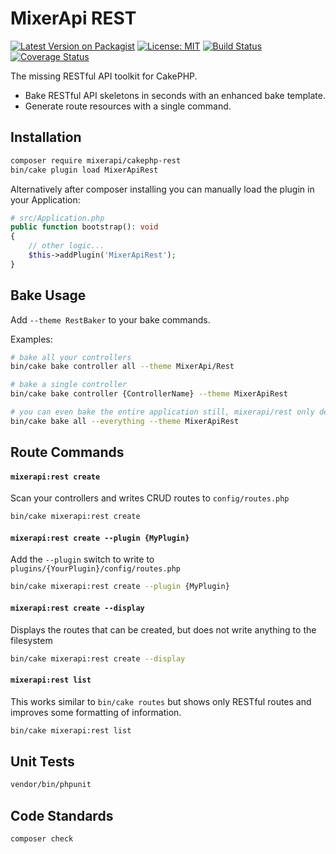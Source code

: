 # MixerApi REST

[![Latest Version on Packagist](https://img.shields.io/packagist/v/mixerapi/cakephp-rest-baker.svg?style=flat-square)](https://packagist.org/packages/mixerapi/cakephp-rest-baker)
[![License: MIT](https://img.shields.io/badge/License-MIT-yellow.svg)](LICENSE.md)
[![Build Status](https://travis-ci.org/mixerapi/cakephp-rest-baker.svg?branch=master)](https://travis-ci.org/mixerapi/cakephp-rest-baker)
[![Coverage Status](https://coveralls.io/repos/github/mixerapi/cakephp-rest-baker/badge.svg?branch=master)](https://coveralls.io/github/mixerapi/cakephp-rest-baker?branch=master)

The missing RESTful API toolkit for CakePHP. 

- Bake RESTful API skeletons in seconds with an enhanced bake template.
- Generate route resources with a single command.

## Installation

```bash
composer require mixerapi/cakephp-rest
bin/cake plugin load MixerApiRest
```

Alternatively after composer installing you can manually load the plugin in your Application:

```php
# src/Application.php
public function bootstrap(): void
{
    // other logic...
    $this->addPlugin('MixerApiRest');
}
```

## Bake Usage

Add `--theme RestBaker` to your bake commands.

Examples:
 
```bash
# bake all your controllers
bin/cake bake controller all --theme MixerApi/Rest

# bake a single controller
bin/cake bake controller {ControllerName} --theme MixerApiRest

# you can even bake the entire application still, mixerapi/rest only deals with controller files
bin/cake bake all --everything --theme MixerApiRest
```

## Route Commands


#### `mixerapi:rest create`

Scan your controllers and writes CRUD routes to `config/routes.php`

```bash
bin/cake mixerapi:rest create
```

#### `mixerapi:rest create --plugin {MyPlugin}`

Add the `--plugin` switch to write to `plugins/{YourPlugin}/config/routes.php`

```bash
bin/cake mixerapi:rest create --plugin {MyPlugin}
```

#### `mixerapi:rest create --display`

Displays the routes that can be created, but does not write anything to the filesystem

```bash
bin/cake mixerapi:rest create --display 
```

#### `mixerapi:rest list`

This works similar to `bin/cake routes` but shows only RESTful routes and improves some formatting of information.

```bash
bin/cake mixerapi:rest list
```

## Unit Tests

```bash
vendor/bin/phpunit
```

## Code Standards

```bash
composer check
```
